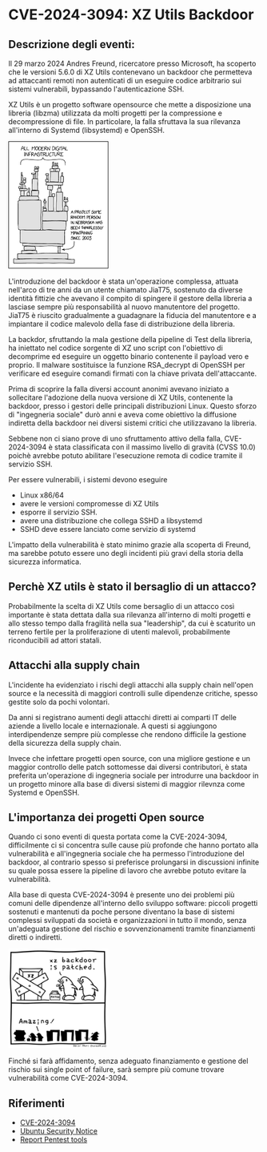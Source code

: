 # CVE-2024-3094: XZ Utils Backdoor

## Descrizione degli eventi:
Il 29 marzo 2024 Andres Freund, ricercatore presso Microsoft, ha scoperto che le versioni 5.6.0 di XZ Utils contenevano un backdoor che permetteva ad attaccanti remoti non autenticati di un eseguire codice arbitrario sui sistemi vulnerabili, bypassando l'autenticazione SSH.

XZ Utils è un progetto software opensource che mette a disposizione una libreria (libzma) utilizzata da molti progetti per la compressione e decompressione di file. In particolare, la falla sfruttava la sua rilevanza all'interno di Systemd (libsystemd) e OpenSSH.

<img src="./img/2-Introduction/dependency_2x.png" alt="drawing" width="200"/>

L'introduzione del backdoor è stata un'operazione complessa, attuata nell'arco di tre anni da un utente chiamato JiaT75, sostenuto da diverse identità fittizie che avevano il compito di spingere il gestore della libreria a lasciase sempre più responsabilità al nuovo manutentore del progetto.
JiaT75 è riuscito gradualmente a guadagnare la fiducia del manutentore e a impiantare il codice malevolo della fase di distribuzione della libreria.

La backdor, sfruttando la mala gestione della pipeline di Test della libreria, ha iniettato nel codice sorgente di XZ uno script con l'obiettivo di decomprime ed eseguire un oggetto binario contenente il payload vero e proprio.
Il malware sostituisce la funzione RSA_decrypt di OpenSSH per verificare ed eseguire comandi firmati con la chiave privata dell'attaccante.

Prima di scoprire la falla diversi account anonimi avevano iniziato a sollecitare l'adozione della nuova versione di XZ Utils, contenente la backdoor, presso i gestori delle principali distribuzioni Linux. Questo sforzo di "ingegneria sociale" durò anni e aveva come obiettivo la diffusione indiretta della backdoor nei diversi sistemi critici che utilizzavano la libreria.

Sebbene non ci siano prove di uno sfruttamento attivo della falla, CVE-2024-3094 è stata classificata con il massimo livello di gravità (CVSS 10.0) poichè avrebbe potuto abilitare l'esecuzione remota di codice tramite il servizio SSH. 

Per essere vulnerabili, i sistemi devono eseguire
- Linux x86/64
- avere le versioni compromesse di XZ Utils
- esporre il servizio SSH.
- avere una distribuzione che collega SSHD a libsystemd 
- SSHD deve essere lanciato come servizio di systemd

L'impatto della vulnerabilità è stato minimo grazie alla scoperta di Freund, ma sarebbe potuto essere uno degli incidenti più gravi della storia della sicurezza informatica.

## Perchè XZ utils è stato il bersaglio di un attacco?

Probabilmente la scelta di XZ Utils come bersaglio di un attacco così importante è stata dettata dalla sua rilevanza all'interno di molti progetti e allo stesso tempo dalla fragilità nella sua "leadership", da cui è scaturito un terreno fertile per la proliferazione di utenti malevoli, probabilmente riconducibili ad attori statali.

## Attacchi alla supply chain
L'incidente ha evidenziato i rischi degli attacchi alla supply chain nell'open source e la necessità di maggiori controlli sulle dipendenze critiche, spesso gestite solo da pochi volontari.

Da anni si registrano aumenti degli attacchi diretti ai comparti IT delle aziende a livello locale e internazionale. A questi si aggiungono interdipendenze sempre più complesse che rendono difficile la gestione della sicurezza della supply chain.

Invece che infettare progetti open source, con una migliore gestione e un maggior controllo delle patch sottomesse dai diversi contributori, è stata preferita un'operazione di ingegneria sociale per introdurre una backdoor in un progetto minore alla base di diversi sistemi di maggior rilevnza come Systemd e OpenSSH.

## L'importanza dei progetti Open source

Quando ci sono eventi di questa portata come la CVE-2024-3094, difficilmente ci si concentra sulle cause più profonde che hanno portato alla vulnerabilità e all'ingegneria sociale che ha permesso l'introduzione del backdoor, al contrario spesso si preferisce prolungarsi in discussioni infinite su quale possa essere la pipeline di lavoro che avrebbe potuto evitare la vulnerabilità.

Alla base di questa CVE-2024-3094 è presente uno dei problemi più comuni delle dipendenze all'interno dello sviluppo software: piccoli progetti sostenuti e mantenuti da poche persone diventano la base di sistemi complessi sviluppati da società e organizzazioni in tutto il mondo, senza un'adeguata gestione del rischio e sovvenzionamenti tramite finanziamenti diretti o indiretti.

<img src="./img/2-Introduction/xz-backdoor-patched.jpeg" alt="drawing" width="200"/>

Finché si farà affidamento, senza adeguato finanziamento e gestione del rischio sui single point of failure, sarà sempre più comune trovare vulnerabilità come CVE-2024-3094.

## Riferimenti

- [CVE-2024-3094](https://cve.mitre.org/cgi-bin/cvename.cgi?name=CVE-2024-3094)
- [Ubuntu Security Notice](https://ubuntu.com/security/CVE-2024-3094)
- [Report Pentest tools](https://pentest-tools.com/blog/xz-utils-backdoor-cve-2024-3094)